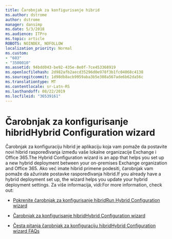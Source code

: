 ```yaml
---
title: Čarobnjak za konfigurisanje hibrid
ms.author: dstrome
author: dstrome
manager: dansimp
ms.date: 5/3/2018
ms.audience: ITPro
ms.topic: article
ROBOTS: NOINDEX, NOFOLLOW
localization_priority: Normal
ms.custom:
- "603"
- "3500010"
ms.assetid: 94bdd043-be92-435e-8e0f-7ce453368919
ms.openlocfilehash: 2d982afb2aecd35296d0e978f3b1fc04068c4138
ms.sourcegitcommit: 1d98db8acb9959aba3b5e308a567ade6b62da56c
ms.translationtype: MT
ms.contentlocale: sr-Latn-RS
ms.lasthandoff: 08/22/2019
ms.locfileid: "36539161"
---
```

# <a name="hybrid-configuration-wizard"></a><span data-ttu-id="a08c0-102">Čarobnjak za konfigurisanje hibrid</span><span class="sxs-lookup"><span data-stu-id="a08c0-102">Hybrid Configuration wizard</span></span>

<span data-ttu-id="a08c0-103">Čarobnjak za konfiguraciju hibrid je aplikaciju koja vam pomaže da postavite novi hibrid raspoređivanja između vaše lokalne organizacije Exchange i Office 365.</span><span class="sxs-lookup"><span data-stu-id="a08c0-103">The Hybrid Configuration wizard is an app that helps you set up a new hybrid deployment between your on-premises Exchange organization and Office 365.</span></span> <span data-ttu-id="a08c0-104">Ako već imate hibrid primene podesiti, čarobnjak vam pomaže da ažurirate postavke raspoređivanja hibrid.</span><span class="sxs-lookup"><span data-stu-id="a08c0-104">If you already have a hybrid deployment set up, the wizard helps you update your hybrid deployment settings.</span></span> <span data-ttu-id="a08c0-105">Za više informacija, vidi:</span><span class="sxs-lookup"><span data-stu-id="a08c0-105">For more information, check out:</span></span>
  
- [<span data-ttu-id="a08c0-106">Pokrenite čarobnjak za konfigurisanje hibrid</span><span class="sxs-lookup"><span data-stu-id="a08c0-106">Run Hybrid Configuration wizard</span></span>](https://technet.microsoft.com/library/mt595788%28v=exchg.150%29.aspx)

- [<span data-ttu-id="a08c0-107">Čarobnjak za konfigurisanje hibrid</span><span class="sxs-lookup"><span data-stu-id="a08c0-107">Hybrid Configuration wizard</span></span>](https://technet.microsoft.com/library/hh529921%28v=exchg.150%29.aspx)

- [<span data-ttu-id="a08c0-108">Česta pitanja čarobnjak za konfiguraciju hibrid</span><span class="sxs-lookup"><span data-stu-id="a08c0-108">Hybrid Configuration wizard FAQs</span></span>](https://technet.microsoft.com/library/mt488940%28v=exchg.150%29.aspx)
